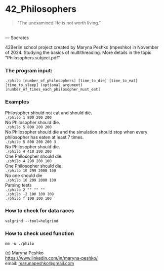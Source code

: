 
# 42_Philosophers

>"The unexamined life is not worth living."

<br />                           — Socrates

42Berlin school project created by Maryna Peshko (mpeshko) in November of 2024. Studying the basics of multithreading. More details in the topic "Philosophers.subject.pdf"

### The program input:
   `./philo
   [number_of_philosophers]
   [time_to_die]
   [time_to_eat]
   [time_to_sleep]
   (optional argument)
   [number_of_times_each_philosopher_must_eat]`

### Examples

Philosopher should not eat and should die.
<br />`./philo 1 800 200 200`
<br />
No Philosopher should die.
<br />`./philo 5 800 200 200`
<br />
No Philosopher should die and the simulation should stop when every philosopher has eaten at least 7 times.
<br />`./philo 5 800 200 200 3`
<br />
No Philosopher should die.
<br />`./philo 4 410 200 200`
<br />
One Philosopher should die.
<br />`./philo 4 299 200 100`
<br />
One Philosopher should die.
<br />`./philo 10 299 2000 100`
<br />
No one should die
<br />`./philo 10 299 2000 100`
<br />
Parsing tests
<br />`./philo 2 "" "" ""`
<br />`./philo -2 100 100 100`
<br />`./philo f 100 100 100`

### How to check for data races 
`valgrind --tool=helgrind`

### How to check used function

`nm -u ./philo`

(c) Maryna Peshko
<br />https://www.linkedin.com/in/maryna-peshko/
<br />email: marunapeshko@gmail.com